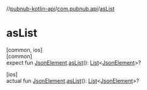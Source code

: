 //[pubnub-kotlin-api](../../index.md)/[com.pubnub.api](index.md)/[asList](as-list.md)

# asList

[common, ios]\
[common]\
expect fun [JsonElement](-json-element/index.md).[asList](as-list.md)(): [List](https://kotlinlang.org/api/latest/jvm/stdlib/kotlin.collections/-list/index.html)&lt;[JsonElement](-json-element/index.md)&gt;?

[ios]\
actual fun [JsonElement](-json-element/index.md).[asList](as-list.md)(): [List](https://kotlinlang.org/api/latest/jvm/stdlib/kotlin.collections/-list/index.html)&lt;[JsonElement](-json-element/index.md)&gt;?
